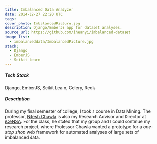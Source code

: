 ```yaml
---
title: Imbalanced Data Analyzer
date: 2014-12-27 22:20 UTC
tags:
cover_photo: ImbalancedPicture.jpg
description: Django/EmberJS app for dataset analyses.
source_url: https://github.com/iheanyi/imbalanced-dataset
image_list:
  - imbalanceddata/ImbalancedPicture.jpg
stack:
  - Django
  - EmberJS
  - Scikit Learn
---
```


##### Tech Stack
Django, EmberJS, Scikit Learn, Celery, Redis


##### Description
During my final semester of college, I took a course in Data Mining. The professor, [Nitesh Chawla](http://nd.edu/~chawla) is also my Research Advisor and Director at [iCeNSA](http://icensa.com/). For the class, he stated that my group and I could continue my research project, where Professor Chawla wanted a prototype for a *one-stop shop* web framework for automated analyses of large sets of imbalanced data.

